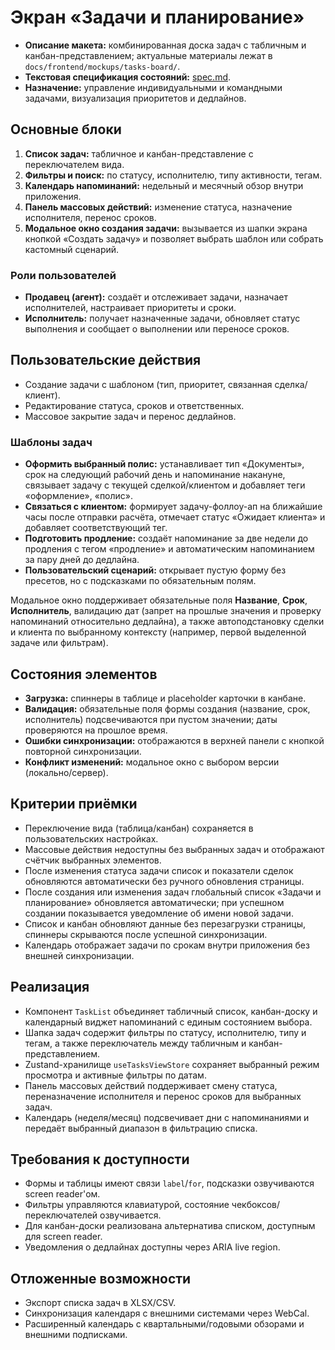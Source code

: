 # Экран «Задачи и планирование»

- **Описание макета:** комбинированная доска задач с табличным и канбан-представлением; актуальные материалы лежат в `docs/frontend/mockups/tasks-board/`.
- **Текстовая спецификация состояний:** [spec.md](mockups/tasks-board/spec.md).
- **Назначение:** управление индивидуальными и командными задачами, визуализация приоритетов и дедлайнов.

## Основные блоки
1. **Список задач:** табличное и канбан-представление с переключателем вида.
2. **Фильтры и поиск:** по статусу, исполнителю, типу активности, тегам.
3. **Календарь напоминаний:** недельный и месячный обзор внутри приложения.
4. **Панель массовых действий:** изменение статуса, назначение исполнителя, перенос сроков.
5. **Модальное окно создания задачи:** вызывается из шапки экрана кнопкой «Создать задачу» и позволяет выбрать шаблон или собрать кастомный сценарий.

### Роли пользователей
- **Продавец (агент):** создаёт и отслеживает задачи, назначает исполнителей, настраивает приоритеты и сроки.
- **Исполнитель:** получает назначенные задачи, обновляет статус выполнения и сообщает о выполнении или переносе сроков.

## Пользовательские действия
- Создание задачи с шаблоном (тип, приоритет, связанная сделка/клиент).
- Редактирование статуса, сроков и ответственных.
- Массовое закрытие задач и перенос дедлайнов.

### Шаблоны задач
- **Оформить выбранный полис:** устанавливает тип «Документы», срок на следующий рабочий день и напоминание накануне, связывает задачу с текущей сделкой/клиентом и добавляет теги «оформление», «полис».
- **Связаться с клиентом:** формирует задачу-фоллоу-ап на ближайшие часы после отправки расчёта, отмечает статус «Ожидает клиента» и добавляет соответствующий тег.
- **Подготовить продление:** создаёт напоминание за две недели до продления с тегом «продление» и автоматическим напоминанием за пару дней до дедлайна.
- **Пользовательский сценарий:** открывает пустую форму без пресетов, но с подсказками по обязательным полям.

Модальное окно поддерживает обязательные поля **Название**, **Срок**, **Исполнитель**, валидацию дат (запрет на прошлые значения и проверку напоминаний относительно дедлайна), а также автоподстановку сделки и клиента по выбранному контексту (например, первой выделенной задаче или фильтрам).

## Состояния элементов
- **Загрузка:** спиннеры в таблице и placeholder карточки в канбане.
- **Валидация:** обязательные поля формы создания (название, срок, исполнитель) подсвечиваются при пустом значении; даты проверяются на прошлое время.
- **Ошибки синхронизации:** отображаются в верхней панели с кнопкой повторной синхронизации.
- **Конфликт изменений:** модальное окно с выбором версии (локально/сервер).

## Критерии приёмки
- Переключение вида (таблица/канбан) сохраняется в пользовательских настройках.
- Массовые действия недоступны без выбранных задач и отображают счётчик выбранных элементов.
- После изменения статуса задачи список и показатели сделок обновляются автоматически без ручного обновления страницы.
- После создания или изменения задач глобальный список «Задачи и планирование» обновляется автоматически; при успешном создании показывается уведомление об имени новой задачи.
- Список и канбан обновляют данные без перезагрузки страницы, спиннеры скрываются после успешной синхронизации.
- Календарь отображает задачи по срокам внутри приложения без внешней синхронизации.

## Реализация
- Компонент `TaskList` объединяет табличный список, канбан-доску и календарный виджет напоминаний с единым состоянием выбора.
- Шапка задач содержит фильтры по статусу, исполнителю, типу и тегам, а также переключатель между табличным и канбан-представлением.
- Zustand-хранилище `useTasksViewStore` сохраняет выбранный режим просмотра и активные фильтры по датам.
- Панель массовых действий поддерживает смену статуса, переназначение исполнителя и перенос сроков для выбранных задач.
- Календарь (неделя/месяц) подсвечивает дни с напоминаниями и передаёт выбранный диапазон в фильтрацию списка.

## Требования к доступности
- Формы и таблицы имеют связи `label`/`for`, подсказки озвучиваются screen reader'ом.
- Фильтры управляются клавиатурой, состояние чекбоксов/переключателей озвучивается.
- Для канбан-доски реализована альтернатива списком, доступным для screen reader.
- Уведомления о дедлайнах доступны через ARIA live region.

## Отложенные возможности
- Экспорт списка задач в XLSX/CSV.
- Синхронизация календаря с внешними системами через WebCal.
- Расширенный календарь с квартальными/годовыми обзорами и внешними подписками.
